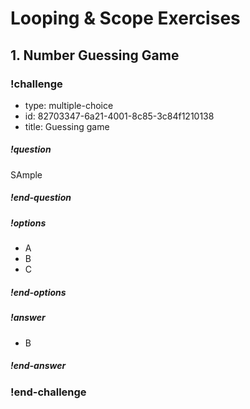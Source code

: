 # Looping & Scope Exercises

## 1.  Number Guessing Game

<!-- >>>>>>>>>>>>>>>>>>>>>> BEGIN CHALLENGE >>>>>>>>>>>>>>>>>>>>>> -->
<!-- Replace everything in square brackets [] and remove brackets  -->

### !challenge

* type: multiple-choice
* id: 82703347-6a21-4001-8c85-3c84f1210138
* title: Guessing game
<!-- * points: [1] (optional, the number of points for scoring as a checkpoint) -->
<!-- * topics: [python, pandas] (optional the topics for analyzing points) -->

##### !question

SAmple

##### !end-question

##### !options

* A
* B
* C

##### !end-options

##### !answer

* B

##### !end-answer

<!-- other optional sections -->
<!-- !hint - !end-hint (markdown, users can see after a failed attempt) -->
<!-- !rubric - !end-rubric (markdown, instructors can see while scoring a checkpoint) -->
<!-- !explanation - !end-explanation (markdown, students can see after answering correctly) -->

### !end-challenge

<!-- ======================= END CHALLENGE ======================= -->